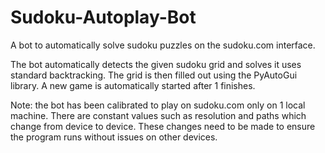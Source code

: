 # Sudoku-Autoplay-Bot

A bot to automatically solve sudoku puzzles on the sudoku.com interface.

The bot automatically detects the given sudoku grid and solves it uses standard backtracking. The grid is then filled out using the PyAutoGui library. A new game is automatically started after 1 finishes.

Note: the bot has been calibrated to play on sudoku.com only on 1 local machine. There are constant values such as resolution and paths which change from device to device. These changes need to be made to ensure the program runs without issues on other devices.